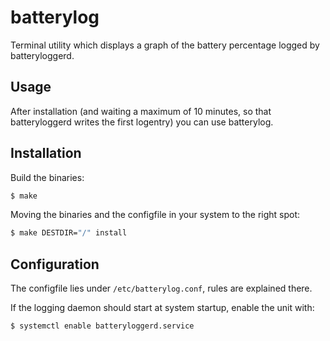 # batterylog
Terminal utility which displays a graph of the battery percentage logged by batteryloggerd.
## Usage
After installation (and waiting a maximum of 10 minutes, so that batteryloggerd writes the first logentry) you can use batterylog.
## Installation
Build the binaries:
```bash
$ make
```
Moving the binaries and the configfile in your system to the right spot:
```bash
$ make DESTDIR="/" install
```
## Configuration
The configfile lies under `/etc/batterylog.conf`, rules are explained there.

If the logging daemon should start at system startup, enable the unit with:
```bash
$ systemctl enable batteryloggerd.service
```
